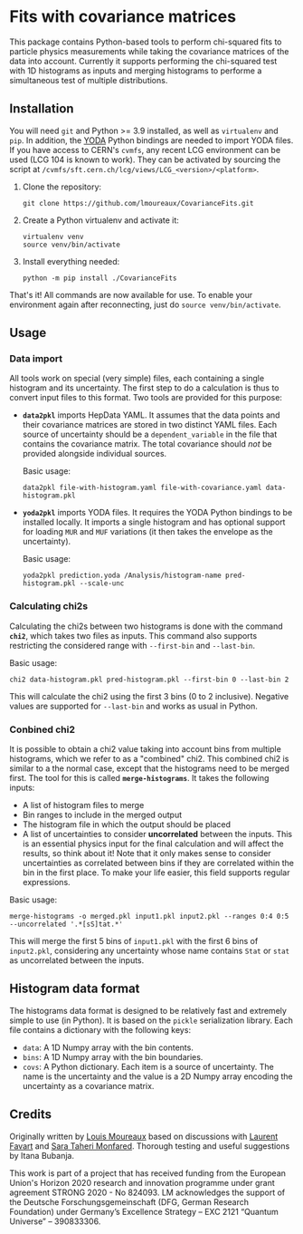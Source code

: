 # Fits with covariance matrices

This package contains Python-based tools to perform chi-squared fits to
particle physics measurements while taking the covariance matrices of the data
into account. Currently it supports performing the chi-squared test with 1D
histograms as inputs and merging histograms to performe a simultaneous test of
multiple distributions.

## Installation

You will need `git` and Python >= 3.9 installed, as well as `virtualenv` and
`pip`. In addition, the [YODA](https://yoda.hepforge.org/) Python bindings are
needed to import YODA files. If you have access to CERN's `cvmfs`, any recent
LCG environment can be used (LCG 104 is known to work). They can be activated by
sourcing the script at
`/cvmfs/sft.cern.ch/lcg/views/LCG_<version>/<platform>`.

1. Clone the repository:
   ```
   git clone https://github.com/lmoureaux/CovarianceFits.git
   ```
1. Create a Python virtualenv and activate it:
   ```
   virtualenv venv
   source venv/bin/activate
   ```
1. Install everything needed:
   ```
   python -m pip install ./CovarianceFits
   ```

That's it! All commands are now available for use. To enable your environment
again after reconnecting, just do `source venv/bin/activate`.

## Usage

### Data import

All tools work on special (very simple) files, each containing a single
histogram and its uncertainty. The first step to do a calculation is thus to
convert input files to this format. Two tools are provided for this purpose:

* **`data2pkl`** imports HepData YAML. It assumes that the data points and their
  covariance matrices are stored in two distinct YAML files. Each source of
  uncertainty should be a `dependent_variable` in the file that contains the
  covariance matrix. The total covariance should *not* be provided alongside
  individual sources.

  Basic usage:
  ```
  data2pkl file-with-histogram.yaml file-with-covariance.yaml data-histogram.pkl
  ```

* **`yoda2pkl`** imports YODA files. It requires the YODA Python bindings to be
  installed locally. It imports a single histogram and has optional support for
  loading `MUR` and `MUF` variations (it then takes the envelope as the
  uncertainty).

  Basic usage:
  ```
  yoda2pkl prediction.yoda /Analysis/histogram-name pred-histogram.pkl --scale-unc
  ```

### Calculating chi2s

Calculating the chi2s between two histograms is done with the command
**`chi2`**, which takes two files as inputs. This command also supports
restricting the considered range with `--first-bin` and `--last-bin`.

Basic usage:
```
chi2 data-histogram.pkl pred-histogram.pkl --first-bin 0 --last-bin 2
```
This will calculate the chi2 using the first 3 bins (0 to 2 inclusive). Negative
values are supported for `--last-bin` and works as usual in Python.

### Conbined chi2

It is possible to obtain a chi2 value taking into account bins from multiple
histograms, which we refer to as a "combined" chi2. This combined chi2 is
similar to a the normal case, except that the histograms need to be merged
first. The tool for this is called **`merge-histograms`**. It takes the
following inputs:

* A list of histogram files to merge
* Bin ranges to include in the merged output
* The histogram file in which the output should be placed
* A list of uncertainties to consider **uncorrelated** between the inputs. This
  is an essential physics input for the final calculation and will affect the
  results, so think about it! Note that it only makes sense to consider
  uncertainties as correlated between bins if they are correlated within the bin
  in the first place. To make your life easier, this field supports regular
  expressions.

Basic usage:
```
merge-histograms -o merged.pkl input1.pkl input2.pkl --ranges 0:4 0:5 --uncorrelated '.*[sS]tat.*'
```
This will merge the first 5 bins of `input1.pkl` with the first 6 bins of
`input2.pkl`, considering any uncertainty whose name contains `Stat` or `stat`
as uncorrelated between the inputs.

## Histogram data format

The histograms data format is designed to be relatively fast and extremely
simple to use (in Python). It is based on the `pickle` serialization library.
Each file contains a dictionary with the following keys:

* `data`: A 1D Numpy array with the bin contents.
* `bins`: A 1D Numpy array with the bin boundaries.
* `covs`: A Python dictionary. Each item is a source of uncertainty. The name is
  the uncertainty and the value is a 2D Numpy array encoding the uncertainty as
  a covariance matrix.

## Credits

Originally written by [Louis Moureaux](https://orcid.org/0000-0002-2310-9266)
based on discussions with [Laurent Favart](https://www.iihe.ac.be/~lfavart/) and
[Sara Taheri Monfared](https://orcid.org/0000-0003-2988-7859). Thorough testing
and useful suggestions by Itana Bubanja.

This work is part of a project that has received funding from the European
Union's Horizon 2020 research and innovation programme under grant agreement
STRONG 2020 - No 824093.
LM acknowledges the support of the Deutsche Forschungsgemeinschaft (DFG, German
Research Foundation) under Germany’s Excellence Strategy – EXC 2121 “Quantum
Universe” – 390833306.
